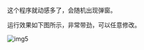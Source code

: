 这个程序就动感多了，会随机出现弹窗。

运行效果如下图所示，非常带劲，可以任意修改。

![img5](https://pic2.zhimg.com/v2-f72432453cff56d2001975074ab84dd1_b.webp)